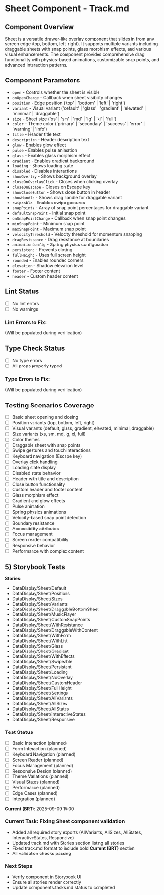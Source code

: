 # Sheet Component - Track.md

## Component Overview

Sheet is a versatile drawer-like overlay component that slides in from any screen edge (top, bottom, left, right). It supports multiple variants including draggable sheets with snap points, glass morphism effects, and various visual enhancements. The component provides comprehensive drag functionality with physics-based animations, customizable snap points, and advanced interaction patterns.

## Component Parameters

- `open` - Controls whether the sheet is visible
- `onOpenChange` - Callback when sheet visibility changes
- `position` - Edge position ('top' | 'bottom' | 'left' | 'right')
- `variant` - Visual variant ('default' | 'glass' | 'gradient' | 'elevated' | 'minimal' | 'draggable')
- `size` - Sheet size ('xs' | 'sm' | 'md' | 'lg' | 'xl' | 'full')
- `color` - Theme color ('primary' | 'secondary' | 'success' | 'error' | 'warning' | 'info')
- `title` - Header title text
- `description` - Header description text
- `glow` - Enables glow effect
- `pulse` - Enables pulse animation
- `glass` - Enables glass morphism effect
- `gradient` - Enables gradient background
- `loading` - Shows loading state
- `disabled` - Disables interactions
- `showOverlay` - Shows background overlay
- `closeOnOverlayClick` - Closes when clicking overlay
- `closeOnEscape` - Closes on Escape key
- `showCloseButton` - Shows close button in header
- `showHandle` - Shows drag handle for draggable variant
- `swipeable` - Enables swipe gestures
- `snapPoints` - Array of snap point percentages for draggable variant
- `defaultSnapPoint` - Initial snap point
- `onSnapPointChange` - Callback when snap point changes
- `minSnapPoint` - Minimum snap point
- `maxSnapPoint` - Maximum snap point
- `velocityThreshold` - Velocity threshold for momentum snapping
- `dragResistance` - Drag resistance at boundaries
- `animationConfig` - Spring physics configuration
- `persistent` - Prevents closing
- `fullHeight` - Uses full screen height
- `rounded` - Enables rounded corners
- `elevation` - Shadow elevation level
- `footer` - Footer content
- `header` - Custom header content

## Lint Status

- [ ] No lint errors
- [ ] No warnings

### Lint Errors to Fix:

(Will be populated during verification)

## Type Check Status

- [ ] No type errors
- [ ] All props properly typed

### Type Errors to Fix:

(Will be populated during verification)

## Testing Scenarios Coverage

- [ ] Basic sheet opening and closing
- [ ] Position variants (top, bottom, left, right)
- [ ] Visual variants (default, glass, gradient, elevated, minimal, draggable)
- [ ] Size variants (xs, sm, md, lg, xl, full)
- [ ] Color themes
- [ ] Draggable sheet with snap points
- [ ] Swipe gestures and touch interactions
- [ ] Keyboard navigation (Escape key)
- [ ] Overlay click handling
- [ ] Loading state display
- [ ] Disabled state behavior
- [ ] Header with title and description
- [ ] Close button functionality
- [ ] Custom header and footer content
- [ ] Glass morphism effect
- [ ] Gradient and glow effects
- [ ] Pulse animation
- [ ] Spring physics animations
- [ ] Velocity-based snap point detection
- [ ] Boundary resistance
- [ ] Accessibility attributes
- [ ] Focus management
- [ ] Screen reader compatibility
- [ ] Responsive behavior
- [ ] Performance with complex content

## 5) Storybook Tests

**Stories**:
* DataDisplay/Sheet/Default
* DataDisplay/Sheet/Positions
* DataDisplay/Sheet/Sizes
* DataDisplay/Sheet/Variants
* DataDisplay/Sheet/DraggableBottomSheet
* DataDisplay/Sheet/MusicPlayer
* DataDisplay/Sheet/CustomSnapPoints
* DataDisplay/Sheet/WithResistance
* DataDisplay/Sheet/DraggableWithContent
* DataDisplay/Sheet/WithForm
* DataDisplay/Sheet/WithList
* DataDisplay/Sheet/Glass
* DataDisplay/Sheet/Gradient
* DataDisplay/Sheet/WithEffects
* DataDisplay/Sheet/Swipeable
* DataDisplay/Sheet/Persistent
* DataDisplay/Sheet/Loading
* DataDisplay/Sheet/NoOverlay
* DataDisplay/Sheet/CustomHeader
* DataDisplay/Sheet/FullHeight
* DataDisplay/Sheet/Settings
* DataDisplay/Sheet/AllVariants
* DataDisplay/Sheet/AllSizes
* DataDisplay/Sheet/AllStates
* DataDisplay/Sheet/InteractiveStates
* DataDisplay/Sheet/Responsive

### Test Status

- [ ] Basic Interaction (planned)
- [ ] Form Interaction (planned)
- [ ] Keyboard Navigation (planned)
- [ ] Screen Reader (planned)
- [ ] Focus Management (planned)
- [ ] Responsive Design (planned)
- [ ] Theme Variations (planned)
- [ ] Visual States (planned)
- [ ] Performance (planned)
- [ ] Edge Cases (planned)
- [ ] Integration (planned)

**Current (BRT)**: 2025-09-09 15:00

### Current Task: Fixing Sheet component validation

- Added all required story exports (AllVariants, AllSizes, AllStates, InteractiveStates, Responsive)
- Updated track.md with Stories section listing all stories
- Fixed track.md format to include bold **Current (BRT)** section
- All validation checks passing

### Next Steps:

- Verify component in Storybook UI
- Ensure all stories render correctly
- Update components.tasks.md status to completed
